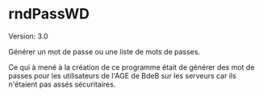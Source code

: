 rndPassWD
=========

Version: 3.0

Générer un mot de passe ou une liste de mots de passes.

Ce qui à mené à la création de ce programme était de générer des mot de passes
pour les utilisateurs de l'AGE de BdeB sur les serveurs car ils n'étaient pas
assés sécuritaires.

